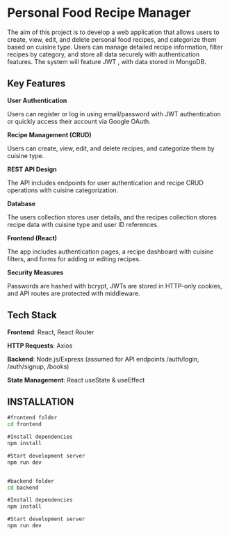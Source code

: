 # Personal Food Recipe Manager

The aim of this project is to develop a web application that allows users to create, view, edit, and
delete personal food recipes, and categorize them based on cuisine type. Users can manage
detailed recipe information, filter recipes by category, and store all data securely with authentication features. The system will feature JWT , with data stored
in MongoDB.

## **Key Features**

**User Authentication**

Users can register or log in using email/password with JWT authentication or quickly
access their account via Google OAuth.

**Recipe Management (CRUD)**

Users can create, view, edit, and delete recipes, and categorize them by cuisine type.

**REST API Design**

The API includes endpoints for user authentication and recipe CRUD operations with
cuisine categorization.

**Database**

The users collection stores user details, and the recipes collection stores recipe data
with cuisine type and user ID references.

**Frontend (React)**

The app includes authentication pages, a recipe dashboard with cuisine filters, and
forms for adding or editing recipes.

**Security Measures**

Passwords are hashed with bcrypt, JWTs are stored in HTTP-only cookies, and API
routes are protected with middleware.

## **Tech Stack**

**Frontend**: React, React Router

**HTTP Requests**: Axios

**Backend**: Node.js/Express (assumed for API endpoints /auth/login, /auth/signup, /books)

**State Management**: React useState & useEffect


## **INSTALLATION**

``` cmd
#frontend folder
cd frontend

#Install dependencies
npm install

#Start development server
npm run dev


#backend folder
cd backend

#Install dependencies
npm install

#Start development server
npm run dev



